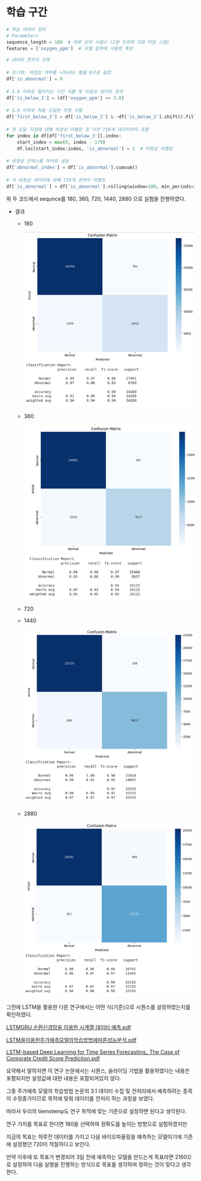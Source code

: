 # 학습 구간

```python
# 학습 데이터 정의
# Parameters
sequence_length = 180  # 하루 단위 시퀀스 (2분 단위의 720 타임 스텝)
features = ['oxygen_ppm']  # 모델 입력에 사용할 특징

```

```python
# 데이터 전처리 과정

# 초기화: 비정상 여부를 나타내는 열을 0으로 설정
df['is_abnormal'] = 0

# 3.0 이하로 떨어지는 구간 식별 및 비정상 데이터 정의
df['is_below_3'] = (df['oxygen_ppm'] <= 3.0)

# 3.0 이하로 처음 도달한 지점 식별
df['first_below_3'] = df['is_below_3'] & ~df['is_below_3'].shift().fillna(False)

# 첫 도달 지점에 대해 비정상 라벨링 및 이전 719개 데이터까지 포함
for index in df[df['first_below_3']].index:
    start_index = max(0, index - 179)
    df.loc[start_index:index, 'is_abnormal'] = 1  # 비정상 라벨링

# 비정상 인덱스를 마커로 생성
df['abnormal_index'] = df['is_abnormal'].cumsum()

# 각 비정상 데이터에 대해 719개 전까지 라벨링
df['is_abnormal'] = df['is_abnormal'].rolling(window=180, min_periods=1).max()
```

위 두 코드에서 sequnce를 180, 360, 720, 1440, 2880 으로 실험을 진행하였다.

- 결과
    - 180
        
        ![Screenshot from 2024-11-05 16-10-37.png](Screenshot_from_2024-11-05_16-10-37.png)
        
    - 360
        
        ![360.png](360.png)
        
    - 720
    - 1440
        
        ![1440.png](1440.png)
        
    - 2880
        
        ![2880.png](2880.png)
        

그전에 LSTM을 활용한 다른 연구에서는 어떤 식(기준)으로 시퀀스를 설정하였는지를 확인하였다.

[LSTMGRU 순환신경망을 이용한 시계열 데이터 예측.pdf](LSTMGRU_%25EC%2588%259C%25ED%2599%2598%25EC%258B%25A0%25EA%25B2%25BD%25EB%25A7%259D%25EC%259D%2584_%25EC%259D%25B4%25EC%259A%25A9%25ED%2595%259C_%25EC%258B%259C%25EA%25B3%2584%25EC%2597%25B4_%25EB%258D%25B0%25EC%259D%25B4%25ED%2584%25B0_%25EC%2598%2588%25EC%25B8%25A1.pdf)

[LSTM을이용한주가예측모델의학습방법에따른성능분석.pdf](LSTM%25EC%259D%2584%25EC%259D%25B4%25EC%259A%25A9%25ED%2595%259C%25EC%25A3%25BC%25EA%25B0%2580%25EC%2598%2588%25EC%25B8%25A1%25EB%25AA%25A8%25EB%258D%25B8%25EC%259D%2598%25ED%2595%2599%25EC%258A%25B5%25EB%25B0%25A9%25EB%25B2%2595%25EC%2597%2590%25EB%2594%25B0%25EB%25A5%25B8%25EC%2584%25B1%25EB%258A%25A5%25EB%25B6%2584%25EC%2584%259D.pdf)

[LSTM-based Deep Learning for Time Series Forecasting_ The Case of Corporate Credit Score Prediction.pdf](LSTM-based_Deep_Learning_for_Time_Series_Forecasting__The_Case_of_Corporate_Credit_Score_Prediction.pdf)

요약해서 말하자면 이 연구 논문에서는 시퀀스, 슬라이딩 기법을 활용하였다는 내용은 포함되지만 설정값에 대한 내용은 포함되어있지 않다.

그중 주가예측 모델의 학습방법 논문의 3.1 데이터 수집 및 전처리에서 예측하려는 종목이 수정종가이므로 목적에 맞춰 데이터를 전처리 하는 과정을 보였다.

따라서 우리의 tiemstemp도 연구 목적에 맞는 기준으로 설정하면 된다고 생각된다.

연구 가치를 목표로 한다면 180을 선택하여 정확도를 높이는 방향으로 실험하겠지만

지금의 목표는 하루전 데이터를 가지고 다음 바이오파울링을 예측하는 모델이기에 기존에 설정했던 720이 적절하다고 보인다.

만약 이후에 또 목표가 변경되어 3일 전에 예측하는 모델을 만드는게 목표라면 2160으로 설정하여 다음 실행을 진행하는 방식으로 목표를 생각하여 정하는 것이 맞다고 생각한다.